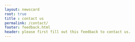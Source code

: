```yaml
---
layout: newscard
root: true
title : contact us
permalink: /contact/
footer: feedback.html
header: please first fill out this feedback to contact us.
---
```

